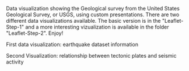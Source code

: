 Data visualization showing the Geological survey from the United States Geological Survey, or USGS, using custom presentations.  There are two different data visualizations available.  The basic version is in the "Leaflet-Step-1" and a more interesting vizualization is available in the folder "Leaflet-Step-2".  Enjoy!

First data visualization: earthquake dataset information

Second Visualization: relationship between tectonic plates and seismic activity

